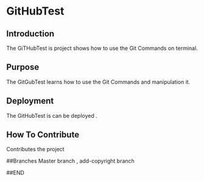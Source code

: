 # GitHubTest
## Introduction
The GiTHubTest is project shows how to use the Git Commands on terminal.
## Purpose
The GitGubTest learns how to use the Git Commands and manipulation it.
## Deployment
The GitHubTest is can be deployed . 
## How To Contribute
Contributes the project

##Branches
Master branch , add-copyright branch

##END 
